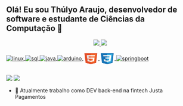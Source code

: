## Olá! Eu sou Thúlyo Araujo, desenvolvedor de software e estudante de Ciências da Computação 👋

<div align="center">
  <a href="https://github.com/ThulyoAraujo">
  <img height="180em" src="https://github-readme-stats.vercel.app/api?username=ThulyoAraujo&show_icons=true&theme=tokyonight&include_all_commits=true&count_private=true"/>
  <img height="180em" src="https://github-readme-stats.vercel.app/api/top-langs/?username=ThulyoAraujo&layout=compact&langs_count=7&theme=tokyonight"/>
</div>
<div style="display: inline_block"><br>
  <img align="center" alt="linux" height="30" width="40" src="https://cdn.jsdelivr.net/gh/devicons/devicon/icons/linux/linux-original.svg"> 
  <img align="center" alt="sql" height="30" width="40" src="https://cdn.jsdelivr.net/gh/devicons/devicon/icons/mysql/mysql-original-wordmark.svg"> 
  <img align="center" alt="java" height="30" width="40" src="https://cdn.jsdelivr.net/gh/devicons/devicon/icons/java/java-original.svg"> 
  <img align="center" alt="arduino" height="30" width="40" src="https://cdn.jsdelivr.net/gh/devicons/devicon/icons/arduino/arduino-original.svg"> 
  <img align="center" alt="HTML" height="30" width="40" src="https://raw.githubusercontent.com/devicons/devicon/master/icons/html5/html5-original.svg">
  <img align="center" alt="CSS" height="30" width="40" src="https://raw.githubusercontent.com/devicons/devicon/master/icons/css3/css3-original.svg">
  <img align="center" alt="springboot" height="30" width="40" src="https://spring.io/images/spring-logo-2022-dark-2f10e8055653ec50e693eb444291d742.svg">
</div>
  
  ##
 
<div> 
  <a href = "mailto:thulyoaraujo14@gmail.com"><img src="https://img.shields.io/badge/-Gmail-%23333?style=for-the-badge&logo=gmail&logoColor=white" target="_blank"></a>
  <a href="https://www.linkedin.com/in/th%C3%BAlyo-araujo-97351617b/" target="_blank"><img src="https://img.shields.io/badge/-LinkedIn-%230077B5?style=for-the-badge&logo=linkedin&logoColor=white" target="_blank"></a> 
 
</div>

- 🔭 Atualmente trabalho como DEV back-end na fintech Justa Pagamentos
